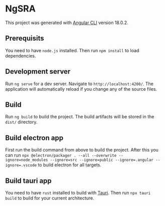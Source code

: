 # NgSRA

This project was generated with [Angular CLI](https://github.com/angular/angular-cli) version 18.0.2.

## Prerequisits

You need to have `node.js` installed. Then run `npm install` to load dependencies.

## Development server

Run `ng serve` for a dev server. Navigate to `http://localhost:4200/`. The application will automatically reload if you change any of the source files.

## Build

Run `ng build` to build the project. The build artifacts will be stored in the `dist/` directory.

## Build electron app

First run the build command from above to build the project. After this you can run `npx @electron/packager . --all --overwrite --ignore=node_modules --ignore=src --ignore=public --ignore=.angular --ignore=.vscode` to build electron for all targets.

## Build tauri app

You need to have `rust` installed to build with [Tauri](https://v2.tauri.app). Then run `npx tauri build` to build for your current architecture.
